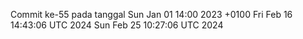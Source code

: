 Commit ke-55 pada tanggal Sun Jan 01 14:00 2023 +0100
Fri Feb 16 14:43:06 UTC 2024
Sun Feb 25 10:27:06 UTC 2024
